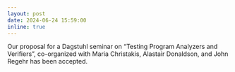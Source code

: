 ```yaml
---
layout: post
date: 2024-06-24 15:59:00
inline: true
---
```


Our proposal for a Dagstuhl seminar on “Testing Program Analyzers and Verifiers”, co-organized with Maria Christakis, Alastair Donaldson, and John Regehr has been accepted.

